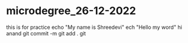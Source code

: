 # microdegree_26-12-2022
this is for practice
echo "My name is Shreedevi"
ech "Hello my word"
hi anand
git commit -m 
git add .
git 
